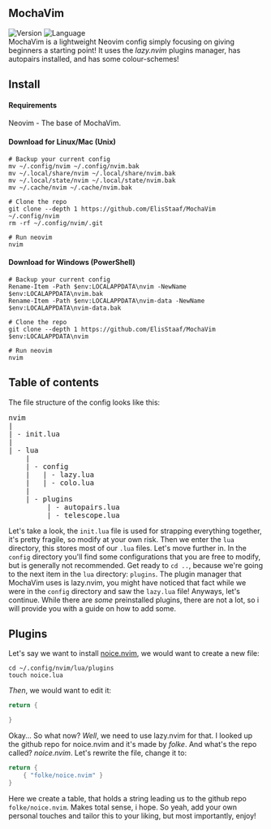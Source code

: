 MochaVim
--------
![Version](https://img.shields.io/badge/version-1.0.0-green) ![Language](https://img.shields.io/badge/lang-lua-darkblue?logo=lua)<br>
MochaVim is a lightweight Neovim config simply focusing on giving beginners a starting point! It uses the *lazy.nvim* plugins
manager, has autopairs installed, and has some colour-schemes!

Install
--------
#### Requirements
Neovim - The base of MochaVim.
#### Download for Linux/Mac (Unix)
```shell
# Backup your current config
mv ~/.config/nvim ~/.config/nvim.bak
mv ~/.local/share/nvim ~/.local/share/nvim.bak
mv ~/.local/state/nvim ~/.local/state/nvim.bak
mv ~/.cache/nvim ~/.cache/nvim.bak

# Clone the repo
git clone --depth 1 https://github.com/ElisStaaf/MochaVim ~/.config/nvim
rm -rf ~/.config/nvim/.git

# Run neovim
nvim
```

#### Download for Windows (PowerShell)
```pwsh
# Backup your current config
Rename-Item -Path $env:LOCALAPPDATA\nvim -NewName $env:LOCALAPPDATA\nvim.bak
Rename-Item -Path $env:LOCALAPPDATA\nvim-data -NewName $env:LOCALAPPDATA\nvim-data.bak

# Clone the repo
git clone --depth 1 https://github.com/ElisStaaf/MochaVim $env:LOCALAPPDATA\nvim

# Run neovim
nvim
```

Table of contents
--------
The file structure of the config looks like this: 

<pre>nvim
|
| - init.lua
|
| - lua
    |
    | - config
    |   | - lazy.lua
    |   | - colo.lua
    |
    | - plugins
         | - autopairs.lua
         | - telescope.lua</pre>

Let's take a look, the `init.lua` file is used for strapping everything together, it's pretty fragile, so modify at your own risk.
Then we enter the `lua` directory, this stores most of our `.lua` files. Let's move further in. In the `config` directory you'll
find some configurations that you are free to modify, but is generally not recommended. Get ready to `cd ..`, because we're going
to the next item in the `lua` directory: `plugins`. The plugin manager that MochaVim uses is lazy.nvim, you might have noticed
that fact while we were in the `config` directory and saw the `lazy.lua` file! Anyways, let's continue. While there are *some*
preinstalled plugins, there are not a lot, so i will provide you with a guide on how to add some. 

Plugins
--------
Let's say we want to install 
[noice.nvim](https://github.com/folke/noice.nvim), we would want to create a new file:
```shell
cd ~/.config/nvim/lua/plugins
touch noice.lua
```
*Then*, we would want to edit it:
```lua
return {

}
```
Okay... So what now? *Well*, we need to use lazy.nvim for that. I looked up the github repo
for noice.nvim and it's made by *folke*. And what's the repo called? *noice.nvim*. Let's rewrite the file,
change it to:
```lua
return {
    { "folke/noice.nvim" }
}
```
Here we create a table, that holds a string leading us to the github repo `folke/noice.nvim`. Makes total sense, i hope. 
So yeah, add your own personal touches and tailor this to your liking, but most importantly, enjoy!

